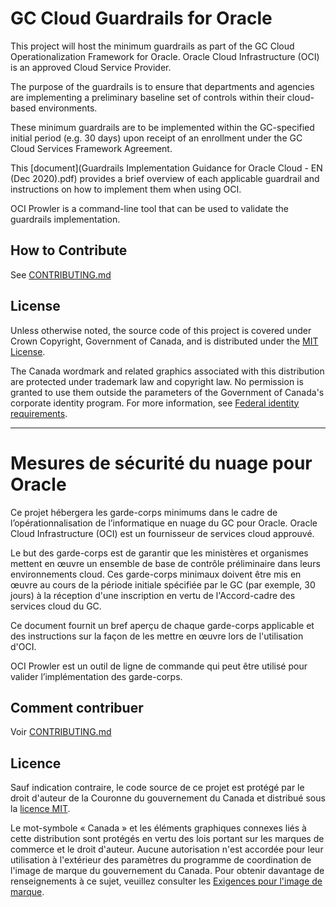 # GC Cloud Guardrails for Oracle

This project will host the minimum guardrails as part of the GC Cloud Operationalization Framework for Oracle. Oracle Cloud Infrastructure (OCI) is an approved Cloud Service Provider.

The purpose of the guardrails is to ensure that departments and agencies are implementing a preliminary baseline set of controls within their cloud-based environments. 

These minimum guardrails are to be implemented within the GC-specified initial period (e.g. 30 days) upon receipt of an enrollment under the GC Cloud Services Framework Agreement.

This [document](Guardrails Implementation Guidance for Oracle Cloud - EN (Dec 2020).pdf) provides a brief overview of each applicable guardrail and instructions on how to implement them when using OCI.

OCI Prowler is a command-line tool that can be used to validate the guardrails implementation.

## How to Contribute

See [CONTRIBUTING.md](CONTRIBUTING.md)

## License

Unless otherwise noted, the source code of this project is covered under Crown Copyright, Government of Canada, and is distributed under the [MIT License](LICENSE).

The Canada wordmark and related graphics associated with this distribution are protected under trademark law and copyright law. No permission is granted to use them outside the parameters of the Government of Canada's corporate identity program. For more information, see [Federal identity requirements](https://www.canada.ca/en/treasury-board-secretariat/topics/government-communications/federal-identity-requirements.html).

______________________
 
# Mesures de sécurité du nuage pour Oracle

Ce projet hébergera les garde-corps minimums dans le cadre de l’opérationnalisation de l’informatique en nuage du GC pour Oracle. Oracle Cloud Infrastructure (OCI) est un fournisseur de services cloud approuvé.

Le but des garde-corps est de garantir que les ministères et organismes mettent en œuvre un ensemble de base de contrôle préliminaire dans leurs environnements cloud.
Ces garde-corps minimaux doivent être mis en œuvre au cours de la période initiale spécifiée par le GC (par exemple, 30 jours) à la réception d'une inscription en vertu de l'Accord-cadre des services cloud du GC.

Ce document fournit un bref aperçu de chaque garde-corps applicable et des instructions sur la façon de les mettre en œuvre lors de l'utilisation d'OCI.

OCI Prowler est un outil de ligne de commande qui peut être utilisé pour valider l’implémentation des garde-corps.

## Comment contribuer

Voir [CONTRIBUTING.md](CONTRIBUTING.md)

## Licence

Sauf indication contraire, le code source de ce projet est protégé par le droit d'auteur de la Couronne du gouvernement du Canada et distribué sous la [licence MIT](LICENSE).

Le mot-symbole « Canada » et les éléments graphiques connexes liés à cette distribution sont protégés en vertu des lois portant sur les marques de commerce et le droit d'auteur. Aucune autorisation n'est accordée pour leur utilisation à l'extérieur des paramètres du programme de coordination de l'image de marque du gouvernement du Canada. Pour obtenir davantage de renseignements à ce sujet, veuillez consulter les [Exigences pour l'image de marque](https://www.canada.ca/fr/secretariat-conseil-tresor/sujets/communications-gouvernementales/exigences-image-marque.html).


